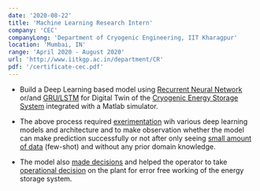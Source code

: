 ```yaml
---
date: '2020-08-22'
title: 'Machine Learning Research Intern'
company: 'CEC'
companyLong: 'Department of Cryogenic Engineering, IIT Kharagpur'
location: 'Mumbai, IN'
range: 'April 2020 - August 2020'
url: 'http://www.iitkgp.ac.in/department/CR'
pdf: '/certificate-cec.pdf'
---
```


- Build a Deep Learning based model using <a href="">Recurrent Neural Network</a> or/and <a href="">GRU/LSTM</a> for Digital Twin of the <a href="">Cryogenic Energy Storage System</a> integrated with a Matlab simulator.

- The above process required <a href="">exerimentation</a> wih various deep learning models and architecture and to make observation whether the model can make prediction successfully or not after only seeing <a href="">small amount of data</a> (few-shot) and without any prior domain knowledge.

- The model also <a href="">made decisions</a> and helped the operator to take <a href="">operational decision</a> on the plant for error free working of the energy storage system.